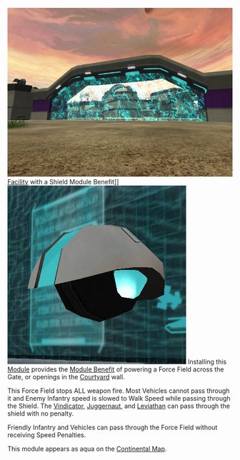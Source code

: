 ![](../images/VSShieldModFacility.jpg "fig:VSShieldModFacility.jpg")
[Facility](../locations/Facilities.md) with a Shield Module Benefit\]\]
![](../images/Shield_module.jpg "fig:Shield_module.jpg") Installing this
[Module](../etc/Modules.md) provides the
[Module Benefit](../etc/Module_benefit.md) of powering a Force Field across the
Gate, or openings in the [Courtyard](../locations/Courtyard.md) wall.

This Force Field stops ALL weapon fire. Most Vehicles cannot pass through it and
Enemy Infantry speed is slowed to Walk Speed while passing through the Shield.
The [Vindicator](../vehicles/Vindicator.md),
[Juggernaut](../vehicles/Juggernaut.md), and
[Leviathan](../vehicles/Leviathan.md) can pass through the shield with no
penalty.

Friendly Infantry and Vehicles can pass through the Force Field without
receiving Speed Penalties.

This module appears as aqua on the [Continental Map](../etc/Continental_Map.md).

<!--[Category:Game Items](Category:Game_Items.md)-->
